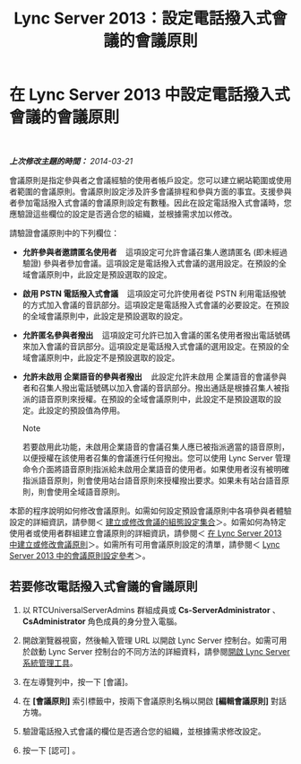 ﻿---
title: Lync Server 2013：設定電話撥入式會議的會議原則
TOCTitle: 設定電話撥入式會議的會議原則
ms:assetid: 9bf926d6-0248-4352-98c3-9c5a333debbc
ms:mtpsurl: https://technet.microsoft.com/zh-tw/library/Gg398810(v=OCS.15)
ms:contentKeyID: 49291799
ms.date: 08/10/2015
mtps_version: v=OCS.15
ms.translationtype: HT
---

# 在 Lync Server 2013 中設定電話撥入式會議的會議原則

 

_**上次修改主題的時間：** 2014-03-21_

會議原則是指定參與者之會議經驗的使用者帳戶設定。您可以建立網站範圍或使用者範圍的會議原則。會議原則設定涉及許多會議排程和參與方面的事宜。支援參與者參加電話撥入式會議的會議原則設定有數種。因此在設定電話撥入式會議時，您應驗證這些欄位的設定是否適合您的組織，並根據需求加以修改。

請驗證會議原則中的下列欄位：

  - **允許參與者邀請匿名使用者**    這項設定可允許會議召集人邀請匿名 (即未經過驗證) 參與者參加會議。這項設定是電話撥入式會議的選用設定。在預設的全域會議原則中，此設定是預設選取的設定。

  - **啟用 PSTN 電話撥入式會議**    這項設定可允許使用者從 PSTN 利用電話撥號的方式加入會議的音訊部分。這項設定是電話撥入式會議的必要設定。在預設的全域會議原則中，此設定是預設選取的設定。

  - **允許匿名參與者撥出**    這項設定可允許已加入會議的匿名使用者撥出電話號碼來加入會議的音訊部分。這項設定是電話撥入式會議的選用設定。在預設的全域會議原則中，此設定不是預設選取的設定。

  - **允許未啟用 企業語音的參與者撥出**    此設定允許未啟用 企業語音的會議參與者和召集人撥出電話號碼以加入會議的音訊部分。撥出通話是根據召集人被指派的語音原則來授權。在預設的全域會議原則中，此設定不是預設選取的設定。此設定的預設值為停用。
    
    > [!NOTE]  
    > 若要啟用此功能，未啟用企業語音的會議召集人應已被指派適當的語音原則，以便授權在該使用者召集的會議進行任何撥出。您可以使用 Lync Server 管理命令介面將語音原則指派給未啟用企業語音的使用者。如果使用者沒有被明確指派語音原則，則會使用站台語音原則來授權撥出要求。如果未有站台語音原則，則會使用全域語音原則。
    


本節的程序說明如何修改會議原則。如需如何設定預設會議原則中各項參與者體驗設定的詳細資訊，請參閱＜ [建立或修改會議的組態設定集合](lync-server-2013-create-or-modify-a-collection-of-meeting-configuration-settings.md)＞。如需如何為特定使用者或使用者群組建立會議原則的詳細資訊，請參閱＜ [在 Lync Server 2013 中建立或修改會議原則](lync-server-2013-create-or-modify-a-conferencing-policy.md)＞。如需所有可用會議原則設定的清單，請參閱＜ [Lync Server 2013 中的會議原則設定參考](lync-server-2013-conferencing-policy-settings-reference.md)＞。

## 若要修改電話撥入式會議的會議原則

1.  以 RTCUniversalServerAdmins 群組成員或 **Cs-ServerAdministrator** 、 **CsAdministrator** 角色成員的身分登入電腦。

2.  開啟瀏覽器視窗，然後輸入管理 URL 以開啟 Lync Server 控制台。如需可用於啟動 Lync Server 控制台的不同方法的詳細資料，請參閱[開啟 Lync Server 系統管理工具](lync-server-2013-open-lync-server-administrative-tools.md)。

3.  在左導覽列中，按一下 \[會議\]。

4.  在 **\[會議原則\]** 索引標籤中，按兩下會議原則名稱以開啟 **\[編輯會議原則\]** 對話方塊。

5.  驗證電話撥入式會議的欄位是否適合您的組織，並根據需求修改設定。

6.  按一下 \[認可\] 。

